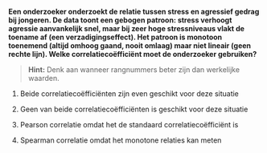 **Een onderzoeker onderzoekt de relatie tussen stress en agressief gedrag bij jongeren. De data toont een gebogen patroon: stress verhoogt agressie aanvankelijk snel, maar bij zeer hoge stressniveaus vlakt de toename af (een verzadigingseffect). Het patroon is monotoon toenemend (altijd omhoog gaand, nooit omlaag) maar niet lineair (geen rechte lijn). Welke correlatiecoëfficiënt moet de onderzoeker gebruiken?**

> **Hint:** Denk aan wanneer rangnummers beter zijn dan werkelijke waarden.

1) Beide correlatiecoëfficiënten zijn even geschikt voor deze situatie

2) Geen van beide correlatiecoëfficiënten is geschikt voor deze situatie

3) Pearson correlatie omdat het de standaard correlatiecoëfficiënt is

4) Spearman correlatie omdat het monotone relaties kan meten